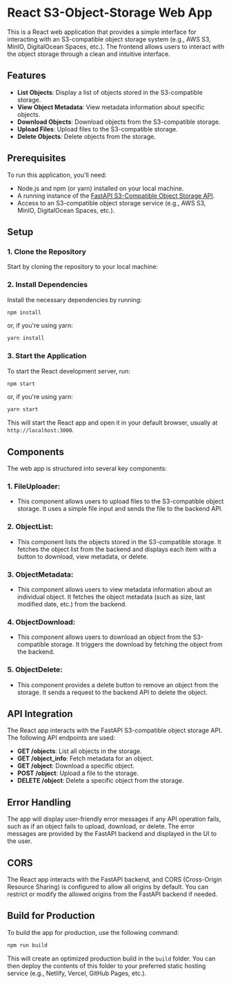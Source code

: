 # React S3-Object-Storage Web App

This is a React web application that provides a simple interface for interacting with an S3-compatible object storage system (e.g., AWS S3, MinIO, DigitalOcean Spaces, etc.). The frontend allows users to interact with the object storage through a clean and intuitive interface.

## Features

- **List Objects**: Display a list of objects stored in the S3-compatible storage.
- **View Object Metadata**: View metadata information about specific objects.
- **Download Objects**: Download objects from the S3-compatible storage.
- **Upload Files**: Upload files to the S3-compatible storage.
- **Delete Objects**: Delete objects from the storage.

## Prerequisites

To run this application, you'll need:

- Node.js and npm (or yarn) installed on your local machine.
- A running instance of the [FastAPI S3-Compatible Object Storage API](https://github.com/MZ195/s3-compatible-api).
- Access to an S3-compatible object storage service (e.g., AWS S3, MinIO, DigitalOcean Spaces, etc.).

## Setup

### 1. Clone the Repository

Start by cloning the repository to your local machine:

### 2. Install Dependencies

Install the necessary dependencies by running:

```bash
npm install
```

or, if you're using yarn:

```bash
yarn install
```

### 3. Start the Application

To start the React development server, run:

```bash
npm start
```

or, if you're using yarn:

```bash
yarn start
```

This will start the React app and open it in your default browser, usually at `http://localhost:3000`.

## Components

The web app is structured into several key components:

### 1. **FileUploader**:

- This component allows users to upload files to the S3-compatible object storage. It uses a simple file input and sends the file to the backend API.

### 2. **ObjectList**:

- This component lists the objects stored in the S3-compatible storage. It fetches the object list from the backend and displays each item with a button to download, view metadata, or delete.

### 3. **ObjectMetadata**:

- This component allows users to view metadata information about an individual object. It fetches the object metadata (such as size, last modified date, etc.) from the backend.

### 4. **ObjectDownload**:

- This component allows users to download an object from the S3-compatible storage. It triggers the download by fetching the object from the backend.

### 5. **ObjectDelete**:

- This component provides a delete button to remove an object from the storage. It sends a request to the backend API to delete the object.

## API Integration

The React app interacts with the FastAPI S3-compatible object storage API. The following API endpoints are used:

- **GET /objects**: List all objects in the storage.
- **GET /object_info**: Fetch metadata for an object.
- **GET /object**: Download a specific object.
- **POST /object**: Upload a file to the storage.
- **DELETE /object**: Delete a specific object from the storage.

## Error Handling

The app will display user-friendly error messages if any API operation fails, such as if an object fails to upload, download, or delete. The error messages are provided by the FastAPI backend and displayed in the UI to the user.

## CORS

The React app interacts with the FastAPI backend, and CORS (Cross-Origin Resource Sharing) is configured to allow all origins by default. You can restrict or modify the allowed origins from the FastAPI backend if needed.

## Build for Production

To build the app for production, use the following command:

```bash
npm run build
```

This will create an optimized production build in the `build` folder. You can then deploy the contents of this folder to your preferred static hosting service (e.g., Netlify, Vercel, GitHub Pages, etc.).
